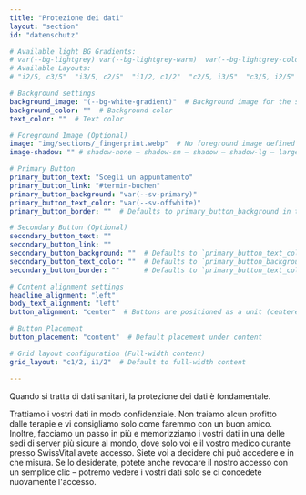 ```yaml
---
title: "Protezione dei dati"
layout: "section"
id: "datenschutz"

# Available light BG Gradients: 
# var(--bg-lightgrey) var(--bg-lightgrey-warm)  var(--bg-lightgrey-cold)  var(--bg-white-gradient)
# Available Layouts: 
# "i2/5, c3/5"  "i3/5, c2/5"  "i1/2, c1/2"  "c2/5, i3/5"  "c3/5, i2/5"  "c1/2, i1/2"  "c1/1"

# Background settings
background_image: "(--bg-white-gradient)"  # Background image for the section
background_color: ""  # Background color
text_color: ""  # Text color

# Foreground Image (Optional)
image: "img/sections/_fingerprint.webp"  # No foreground image defined
image-shadow: "" # shadow-none – shadow-sm – shadow – shadow-lg – large shadow 

# Primary Button
primary_button_text: "Scegli un appuntamento"
primary_button_link: "#termin-buchen"
primary_button_background: "var(--sv-primary)"
primary_button_text_color: "var(--sv-offwhite)"
primary_button_border: ""  # Defaults to primary_button_background in the partial

# Secondary Button (Optional)
secondary_button_text: ""
secondary_button_link: ""
secondary_button_background: ""  # Defaults to `primary_button_text_color` if left empty
secondary_button_text_color: ""  # Defaults to `primary_button_background` if left empty
secondary_button_border: ""      # Defaults to `primary_button_text_color` if left empty (inverted colors)

# Content alignment settings
headline_alignment: "left"
body_text_alignment: "left"
button_alignment: "center"  # Buttons are positioned as a unit (centered by default)

# Button Placement
button_placement: "content"  # Default placement under content

# Grid layout configuration (Full-width content)
grid_layout: "c1/2, i1/2"  # Default to full-width content

---
```


Quando si tratta di dati sanitari, la protezione dei dati è fondamentale.

Trattiamo i vostri dati in modo confidenziale. Non traiamo alcun profitto dalle terapie e vi consigliamo solo come faremmo con un buon amico. Inoltre, facciamo un passo in più e memorizziamo i vostri dati in una delle sedi di server più sicure al mondo, dove solo voi e il vostro medico curante presso SwissVital avete accesso. Siete voi a decidere chi può accedere e in che misura. Se lo desiderate, potete anche revocare il nostro accesso con un semplice clic – potremo vedere i vostri dati solo se ci concedete nuovamente l'accesso.
